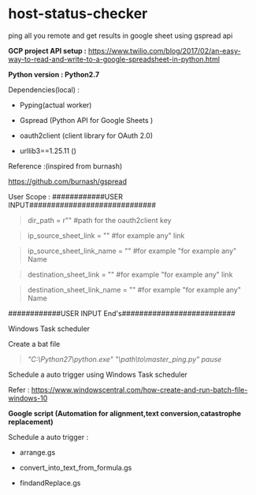 # host-status-checker
ping all you remote and get results in google sheet using gspread api



**GCP project API setup :**
https://www.twilio.com/blog/2017/02/an-easy-way-to-read-and-write-to-a-google-spreadsheet-in-python.html

**Python version : Python2.7**

Dependencies(local) : 

  * Pyping(actual worker)

  * Gspread (Python API for Google Sheets )

  * oauth2client (client library for OAuth 2.0)
 
  * urllib3==1.25.11 ()



Reference :(inspired from burnash)

https://github.com/burnash/gspread



User Scope :
############USER INPUT#############################
>
> dir_path = r""  #path for the oauth2client key

> ip_source_sheet_link = ""           #for example any" link

> ip_source_sheet_link_name = ""      #for example "for example any" Name

> destination_sheet_link = ""         #for example "for example any" link

> destination_sheet_link_name = ""    #for example "for example any" Name

############USER INPUT End's##########################

Windows Task scheduler 

Create a bat file 

> _"C:\Python27\python.exe" "\path\to\master_ping.py"
pause_

Schedule a auto trigger using Windows Task scheduler 

Refer : https://www.windowscentral.com/how-create-and-run-batch-file-windows-10



**Google script (Automation for alignment,text conversion,catastrophe replacement)**

Schedule a auto trigger :

* arrange.gs 

* convert_into_text_from_formula.gs

* findandReplace.gs





